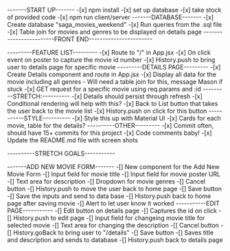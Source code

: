 -------START UP-------
    -[x] npm install
    -[x] set up database
    -[x] take stock of provided code
    -[x] npm run client/server
-------DATABASE-------
    -[x] Create database "saga_movies_weekend"
    -[x] Run queries from the .sql file
    -[x] Table join for movies and genres to be displayed on details page
------------------------FRONT END-----------------------


---------FEATURE LIST---------
    -[x] Route to "/" in App.jsx
    -[x] On click event on poster to capture the movie id number
        -[x] History.push to bring user to details page for specific movie
---------DETAILS PAGE---------
    -[x] Create Details component and route in App.jsx
    -[x] Display all data for the movie including all genres
        - Will need a table join for this, message Mason if stuck
        -[x] GET request for a specific movie using req.params and :id
        ---------STRETCH:----------
            -[x] Details should persist through refresh
                -[x] Conditional rendering will help with this?
    -[x] Back to List button that takes the user back to the movie list
        -[x] History.push on click for this button
-----------STYLE----------
    -[x] Style this up with Material UI
        -[x] Cards for each movie, table for the details?
----------OTHER---------
    -[x] Commit often, should have 15+ commits for this project
    -[x] Code comments baby!
    -[x] Update the README.md file with screen shots


----------STRETCH GOALS-----------

-------ADD NEW MOVIE FORM-------
    -[] New component for the Add New Movie Form
        -[] Input field for movie title
        -[] Input field for movie poster URL
        -[] Text area for description
        -[] Dropdown for movie genres
        -[] Cancel button
            -[] History.push to move the user back to home page
        -[] Save button
            -[] Save the inputs and send to data base
            -[] History.push back to home page after saving movie
            -[] Alert to let user know it worked
-----------EDIT PAGE-----------
    -[] Edit button on details page
        -[] Captures the id on click
        -[] History.push to edit page
    -[] Input field for changeing movie title for selected movie
    -[] Text area for changing the description
    -[] Cancel button
        -[] History.goBack to bring user to "/details"
    -[] Save button
        -[] Saves title and description and sends to database
        -[] History.push back to details page